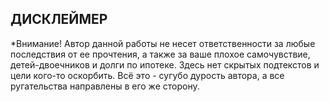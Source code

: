 ## ДИСКЛЕЙМЕР

*Внимание! Автор данной работы не несет ответственности за любые последствия от ее прочтения, а также за ваше плохое самочувствие, детей-двоечников и долги по ипотеке. Здесь нет скрытых подтекстов и цели кого-то оскорбить. Всё это - сугубо дурость автора, а все ругательства направлены в его же сторону.
